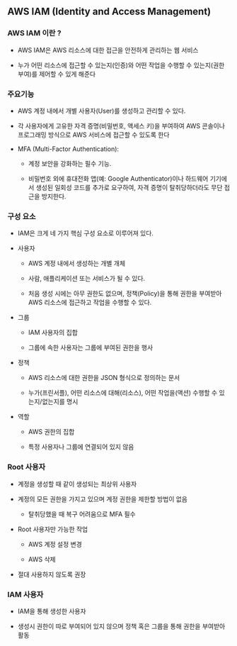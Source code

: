 ## AWS IAM (Identity and Access Management)

### AWS IAM 이란 ?

- AWS IAM은 AWS 리소스에 대한 접근을 안전하게 관리하는 웹 서비스

- 누가 어떤 리소스에 접근할 수 있는지(인증)와 어떤 작업을 수행할 수 있는지(권한 부여)를 제어할 수 있게 해준다

### 주요기능

- AWS 계정 내에서 개별 사용자(User)를 생성하고 관리할 수 있다.

- 각 사용자에게 고유한 자격 증명(비밀번호, 액세스 키)을 부여하여 AWS 콘솔이나 프로그래밍 방식으로 AWS 서비스에 접근할 수 있도록 한다

- MFA (Multi-Factor Authentication):

  - 계정 보안을 강화하는 필수 기능.

  - 비밀번호 외에 휴대전화 앱(예: Google Authenticator)이나 하드웨어 기기에서 생성된 일회성 코드를 추가로 요구하여, 자격 증명이 탈취당하더라도 무단 접근을 방지한다.

### 구성 요소

- IAM은 크게 네 가지 핵심 구성 요소로 이루어져 있다.

- 사용자

  - AWS 계정 내에서 생성하는 개별 개체

  - 사람, 애플리케이션 또는 서비스가 될 수 있다.

  - 처음 생성 시에는 아무 권한도 없으며, 정책(Policy)을 통해 권한을 부여받아 AWS 리소스에 접근하고 작업을 수행할 수 있다.

- 그룹

  - IAM 사용자의 집합

  - 그룹에 속한 사용자는 그룹에 부여된 권한을 행사

- 정책

  - AWS 리소스에 대한 권한을 JSON 형식으로 정의하는 문서

  - 누가(프린서플), 어떤 리소스에 대해(리소스), 어떤 작업을(액션) 수행할 수 있는지/없는지를 명시

- 역할

  - AWS 권한의 집합

  - 특정 사용자나 그룹에 연결되어 있지 않음

### Root 사용자

- 계정을 생성할 때 같이 생성되는 최상위 사용자

- 계정의 모든 권한을 가지고 있으며 계정 권한을 제한할 방법이 없음

  - 탈취당했을 때 복구 어려움으로 MFA 필수

- Root 사용자만 가능한 작업

  - AWS 계정 설정 변경

  - AWS 삭제

- 절대 사용하지 않도록 권장

### IAM 사용자

- IAM을 통해 생성한 사용자

- 생성시 권한이 따로 부여되어 있지 않으며 정책 혹은 그룹을 통해 권한을 부여받아 활동
